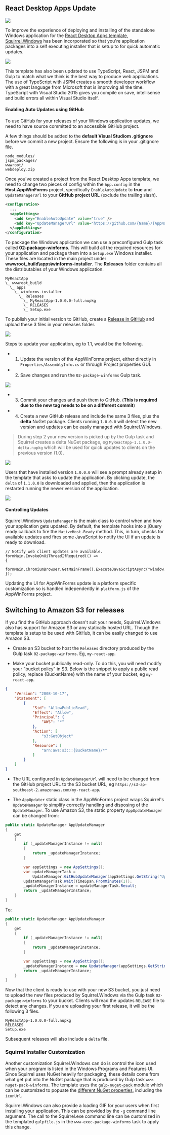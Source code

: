 ## React Desktop Apps Update

[![](https://raw.githubusercontent.com/ServiceStack/Assets/master/img/servicestackvs/Squirrel-Logo.png)](https://github.com/Squirrel/Squirrel.Windows)

To improve the experience of deploying and installing of the standalone Windows application for the [React Desktop Apps template](https://github.com/ServiceStackApps/ReactChatApps), [Squirrel.Windows](https://github.com/Squirrel/Squirrel.Windows) has been incorporated so that you're application packages into a self executing installer that is setup to for quick automatic updates.

[![](https://raw.githubusercontent.com/ServiceStack/Assets/master/img/release-notes/typescript-react-jspm-banner.png)](https://github.com/ServiceStackApps/typescript-react-template/)

This template has also been updated to use TypeScript, React, JSPM and Gulp to match what we think is the best way to produce web applications. The use of TypeScript with JSPM creates a smooth developer workflow with a great language from Microsoft that is improving all the time. TypeScript with Visual Studio 2015 gives you compile on save, intellisense and build errors all within Visual Studio itself.

#### Enabling Auto Updates using GitHub
To use GitHub for your releases of your Windows application updates, we need to have source committed to an accessible GitHub project. 

A few things should be added to the **default Visual Studiom .gitignore** before we commit a new project. Ensure the following is in your .gitignore file.

```
node_modules/
jspm_packages/
wwwroot/
webdeploy.zip
```

Once you've created a project from the React Desktop Apps template, we need to change two pieces of config within the `App.config` in the **Host.AppWinForms** project, specifically `EnableAutoUpdate` to **true** and `UpdateManagerUrl` to your **GitHub project URL** (exclude the trailing slash).

``` xml
<configuration>
  ...
  <appSettings>
    <add key="EnableAutoUpdate" value="true" />
    <add key="UpdateManagerUrl" value="https://github.com/{Name}/{AppName}"/>
  </appSettings>
</configuration>
```

To package the Windows application we can use a preconfigured Gulp task called **02-package-winforms**. This will build all the required resources for your application and package them into a `Setup.exe` Windows installer. These files are located in the main project under **wwwroot_build\apps\winforms-installer**. The **Releases** folder contains all the distributables of your Windows application. 

```
MyReactApp
\_ wwwroot_build
  \_ apps
    \_ winforms-installer
      \_ Releases
        \_ MyReactApp-1.0.0.0-full.nupkg
        \_ RELEASES
        \_ Setup.exe 
```

To publish your initial version to GitHub, create a [Release in GitHub](https://help.github.com/articles/creating-releases/) and upload these 3 files in your releases folder.

![](https://raw.githubusercontent.com/ServiceStack/Assets/master/img/servicestackvs/react-desktop-apps-release1.png)

Steps to update your application, eg to 1.1, would be the following.

- 1. Update the version of the AppWinForms project, either directly in `Properties/AssemblyInfo.cs` or through Project properties GUI.
- 2. Save changes and run the `02-package-winforms` Gulp task.
 
![](https://raw.githubusercontent.com/ServiceStack/Assets/master/img/servicestackvs/react-desktop-gulp-squirrel-package.png)


- 3. Commit your changes and push them to GitHub. (**This is required due to the new tag needs to be on a different commit**)
- 4. Create a new GitHub release and include the same 3 files, plus the **delta** NuGet package. Clients running `1.0.0.0` will detect the new version and updates can be easily managed with Squirrel.Windows.

>During step 2 your new version is picked up by the Gulp task and Squirrel creates a delta NuGet package, eg `MyReactApp-1.1.0.0-delta.nupkg` which will be used for quick updates to clients on the previous version (1.0). 

![](https://raw.githubusercontent.com/ServiceStack/Assets/master/img/servicestackvs/react-desktop-apps-release2.png)

Users that have installed version `1.0.0.0` will see a prompt already setup in the template that asks to update the application. By clicking update, the `delta` of `1.1.0.0` is downloaded and applied, then the application is restarted running the newer version of the application. 

![](https://raw.githubusercontent.com/ServiceStack/Assets/master/img/servicestackvs/auto-update-preview.gif)

#### Controlling Updates
Squirrel.Windows `UpdateManager` is the main class to control when and how your application gets updated. By default, the template hooks into a jQuery ready callback to fire the `NativeHost.Ready` method. This, in turn, checks for available updates and fires some JavaScript to notify the UI if an update is ready to download.

``` CSharp
// Notify web client updates are available.
formMain.InvokeOnUiThreadIfRequired(() =>
{
    formMain.ChromiumBrowser.GetMainFrame().ExecuteJavaScriptAsync("window.updateAvailable();");
});
```

Updating the UI for AppWinForms update is a platform specific customization so is handled independently in `platform.js` of the AppWinForms project. 

## Switching to Amazon S3 for releases
If you find the GitHub approach doesn't suit your needs, Squirrel.Windows also has support for Amazon S3 or any statically hosted URL. Though the template is setup to be used with GitHub, it can be easily changed to use Amazon S3. 

- Create an S3 bucket to host the `Releases` directory produced by the Gulp task  `02-package-winforms`. Eg,  `my-react-app`.

- Make your bucket publically read-only. To do this, you will need modify your "bucket policy" in S3. Below is the snippet to apply a public read policy, replace {BucketName} with the name of your bucket, eg `my-react-app`.
``` json
{
	"Version": "2008-10-17",
	"Statement": [
		{
			"Sid": "AllowPublicRead",
			"Effect": "Allow",
			"Principal": {
				"AWS": "*"
			},
			"Action": [
				"s3:GetObject"
			],
			"Resource": [
				"arn:aws:s3:::{BucketName}/*"
			]
		}
	]
}
```
- The URL configured in `UpdateManagerUrl` will need to be changed from the GitHub project URL to the S3 bucket URL, eg `https://s3-ap-southeast-2.amazonaws.com/my-react-app`.

- The `AppUpdater` static class in the AppWinForms project wraps Squirrel's `UpdateManager` to simplify correctly handling and disposing of the `UpdateManager`. To use Amazon S3, the static property `AppUpdateManager` can be changed from:

``` csharp
public static UpdateManager AppUpdateManager
{
    get
    {
        if (_updateManagerInstance != null)
        {
            return _updateManagerInstance;
        }

        var appSettings = new AppSettings();
        var updateManagerTask =
            UpdateManager.GitHubUpdateManager(appSettings.GetString("UpdateManagerUrl"));
        updateManagerTask.Wait(TimeSpan.FromMinutes(1));
        _updateManagerInstance = updateManagerTask.Result;
        return _updateManagerInstance;
    }
}
```

To:

``` csharp
public static UpdateManager AppUpdateManager
{
    get
    {
        if (_updateManagerInstance != null)
        {
            return _updateManagerInstance;
        }

        var appSettings = new AppSettings();
        _updateManagerInstance = new UpdateManager(appSettings.GetString("UpdateManagerUrl"));
        return _updateManagerInstance;
    }
}
```

Now that the client is ready to use with your new S3 bucket, you just need to upload the new files produced by Squirrel.Windows via the Gulp task `02-package-winforms` to your bucket. Clients will read the updates `RELEASE` file to detect any changes. If you are uploading your first release, it will be the following 3 files.
```
MyReactApp-1.0.0.0-full.nupkg
RELEASES
Setup.exe 
```

Subsequent releases will also include a `delta` file.

### Squirrel Installer Customization
Another customization Squirrel.Windows can do is control the icon used when your program is listed in the Windows Programs and Features UI. Since Squirrel uses NuGet heavily for packaging, these details come from what get put into the NuGet package that is produced by Gulp task `www-nuget-pack-winforms`. The template uses the [`gulp-nuget-pack`](https://www.npmjs.com/package/gulp-nuget-pack) module which can be customized to popuate the [different NuGet properties](https://docs.nuget.org/create/nuspec-reference), including the `iconUrl`.

Squirrel.Windows can also provide a loading GIF for your users when first installing your application. This can be provided by the `-g` command line argument. The call to the Squirrel.exe command line can be customized in the templated `gulpfile.js` in the `www-exec-package-winforms` task to apply this change.
